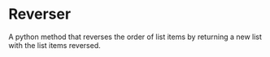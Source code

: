 # Reverser
A python method that reverses the order of list items by returning a new list with the list items reversed.